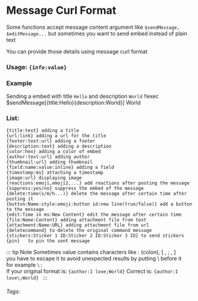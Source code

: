 # Message Curl Format
Some functions accept message content argument
like `$sendMessage, $editMessage...`
but sometimes you want to send embed instead of plain text

You can provide those details using message curl format
### Usage: ```{info:value}```

### Example
Sending a embed with title `Hello` and description `World`
<discord-messages>
	<discord-message>
		!!exec $sendMessage[{title:Hello}{description:World}]
	</discord-message>
	<discord-message :bot="true" author="Custom Command" role-color="#0099ff" avatar="https://media.discordapp.net/avatars/725721249652670555/781224f90c3b841ba5b40678e032f74a.webp">
		<discord-embed embedTitle="Hello">
        <discord-embed-description>
            World
        </discord-embed-description>
        </discord-embed>
	</discord-message>
</discord-messages>


### List:
```
{title:text} adding a title
{url:link} adding a url for the title
{footer:text:url} adding a footer
{description:text} adding a description
{color:hex} adding a color of embed
{author:text:url} adding author
{thumbnail:url} adding thumbnail
{field:name:value:inline} adding a field
{timestamp:ms} attaching a timestamp
{image:url} displaying image
{reactions:emoji,emoji2,...} add reactions after posting the message
{suppress:yes/no} suppress the embed of the message
{delete:time(s/m/h...)} delete the message after certain time after posting it
{button:Name:style:emoji:button id:new line(true/false)} add a button to the message
{edit:Time in ms:New Content} edit the message after certain time
{file:Name:Content} adding attachment file from text
{attachment:Name:URL} adding attachment file from url
{deletecommand} to delete the original command message
{stickers:Sticker 1 ID:Sticker 2 ID:Sticker 3 ID} to send stickers
{pin}	to pin the sent message
```

::: tip Note
Sometimes value contains characters like : (colon), [ , ; ,  ]<br>
you have to escape it to avoid unexpected results by putting \ before it<br>
for example `\:`<br>
If your original format is: `{author:I love;World}`
Correct is: `{author:I love\;World} `
:::
###### Tags: <Badge type="tip" text="Message Curl Format" vertical="middle" />
